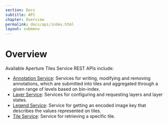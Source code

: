 ```yaml
---
section: Docs
subtitle: API
chapter: Overview
permalink: docs/api/index.html
layout: submenu
---
```


# Overview #

Available Aperture Tiles Service REST APIs include:

- [Annotation Service](annotation/): Services for writing, modifying and removing annotations, which are submitted into tiles and aggregated through a given range of levels based on bin-index.
- [Layer Service](layer/): Services for configuring and requesting layers and layer states.
- [Legend Service](legend/): Service for getting an encoded image key that describes the values represented on tiles.
- [Tile Service](tile/): Service for retrieving a specific tile.